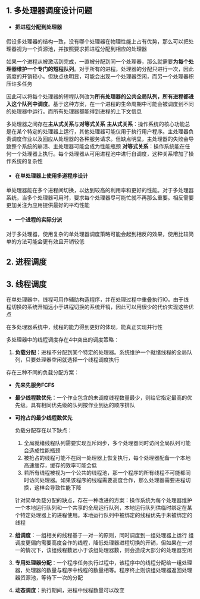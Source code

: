 ## 1. 多处理器调度设计问题
- #### 把进程分配到处理器
假设多处理器的结构一致，没有哪个处理器在物理性能上占有优势，那么可以把处理器视为一个资源池，并按照要求把进程分配到相应的处理器

如果一个进程从被激活到完成，一直被分配到同一个处理器，那么就需要**为每个处理器维护一个专门的短程队列**。对于所有的进程，处理器的分配只进行一次，因此调度的开销较小。但缺点也明显，可能会出现一个处理器空闲，而另一个处理器积压许多任务

因此可以将每个处理器的短程队列改为**所有处理器的公共全局队列，所有进程都进入这个队列中调度**。基于这种方案，在一个进程的生命周期中可能会被调度到不同的处理器中运行。而所有处理器都能得到进程的上下文信息

多处理器之间存在**主从式关系**与**对等式关系**
**主从式关系**：操作系统的核心功能总是在某个特定的处理器上运行，其他处理器可能仅用于执行用户程序。主处理器负责调度作业以及回应从处理器的各种服务请求。但缺点明显，主处理器的失败会导致整个系统的崩溃、主处理器可能会成为性能瓶颈
**对等式关系**：操作系统能在任何一个处理器上执行。每个处理器从可用进程池中进行自调度，这种关系增加了操作系统的复杂性

- #### 在单处理器上使用多道程序设计
单处理器能在多个进程间切换，以达到较高的利用率和更好的性能。对于多处理器系统，当多个处理器可用时，要求每个处理器尽可能忙就不再那么重要。相反需要更加关注为应用提供最好的平均性能

- #### 一个进程的实际分派
对于多处理器，使用复杂的单处理器调度策略可能会起到相反的效果，使用比较简单的方法可能会更有效且开销较低

## 2. 进程调度

## 3. 线程调度
在单处理器中，线程可用作辅助构造程序，并在处理过程中重叠执行IO。由于线程切换的系统开销远小于进程切换的系统开销，因此可以用很少的代价实现这些优点

在多处理器系统中，线程的能力得到更好的体现，能真正实现并行性

多处理器中的线程调度存在4中突出的调度策略：
1. **负载分配**：进程不分配到某个特定的处理器。系统维护一个就绪线程的全局队列，只要处理器空闲就选择一个线程调度执行

存在三种不同的负载分配方案：
- **先来先服务FCFS**
- **最少线程数优先**：一个作业包含的未调度线程数量最少，则给它指定最高的优先级。具有相同优先级的队列按作业到达的顺序排队
- **可抢占的最少线程数优先**

	负载分配存在以下缺点：
	1. 全局就绪线程队列需要实现互斥同步，多个处理器同时访问全局队列可能会造成性能瓶颈
	2. 被抢占的线程可能不在同一处理器上恢复执行，每个处理器配备一个本地高速缓存，缓存的效率可能会低
	3. 若所有线程被视为一个公共的线程池，那一个程序的所有线程不可能都同时访问处理器。如果该程序的线程需要高度合作，那么处理器需要进程切换，这样会导致性能下降
	
	针对简单负载分配的缺点，存在一种改进的方案：操作系统为每个处理器维护一个本地运行队列和一个共享的全局运行队列，本地运行队列供临时绑定在某个特定处理器上的进程使用。本地运行队列中被绑定的线程优先于未被绑定的线程

2. **组调度**：一组相关的线程基于一对一的原则，同时调度到一组处理器上运行
	组调度更偏向需要高度合作的线程，降低处理器进程切换的开销，但如果在一对一的情况下，该组线程数远小于该组处理器数，则会造成大部分的处理器空闲

3. **专用处理器分配**：一个程序任务执行过程中，该程序中的线程分配给一组处理器，处理器的数量与程序中线程的数量相等。程序终止则该组处理器返回处理器资源池，等待下一次的分配
 
4. **动态调度**：执行期间，进程中线程数量可以改变